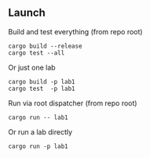 ## Launch
Build and test everything (from repo root)
```
cargo build --release
cargo test --all
```
Or just one lab
```
cargo build -p lab1
cargo test  -p lab1
```

Run via root dispatcher (from repo root)
```
cargo run -- lab1
```
Or run a lab directly
```
cargo run -p lab1
```
